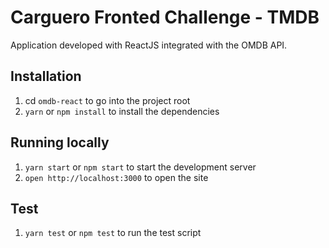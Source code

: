 # Carguero Fronted Challenge - TMDB

Application developed with ReactJS integrated with the OMDB API.

## Installation

1. cd `omdb-react` to go into the project root
2. `yarn` or `npm install` to install the dependencies

## Running locally

1. `yarn start` or `npm start` to start the development server
2. `open http://localhost:3000` to open the site

## Test

1. `yarn test` or `npm test` to run the test script
